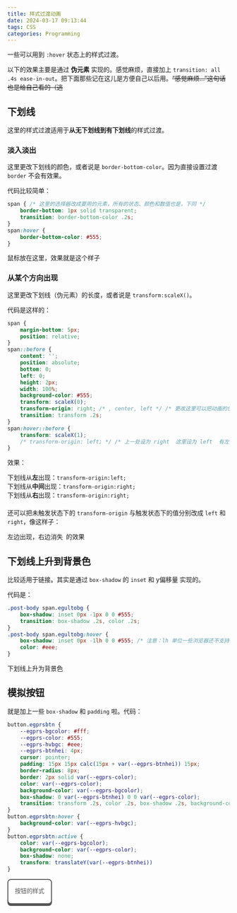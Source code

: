 ```yaml
---
title: 样式过渡动画
date: 2024-03-17 09:13:44
tags: CSS
categories: Programming
---
```


一些可以用到 `:hover` 状态上的样式过渡。

以下的效果主要是通过 **伪元素** 实现的。感觉麻烦，直接加上 `transition: all .4s ease-in-out`。把下面那些记在这儿是方便自己以后用。<del>“感觉麻烦...”这句话也是给自己看的（逃</del>

<!--more-->

## 下划线
这里的样式过渡适用于**从无下划线到有下划线**的样式过渡。

### 淡入淡出
这里更改下划线的颜色，或者说是 `border-bottom-color`。因为直接设置过渡 `border` 不会有效果。

<style>
    .post-body span.egunlcolor {
        border-bottom: 1px solid transparent;
        cursor: pointer;
        transition: border-bottom-color .2s;
    }
    .post-body span.egunlcolor:hover {
        border-bottom-color: #555;
    }
</style>

代码比较简单：

```css
span { /* 这里的选择器改成要用的元素，所有的状态、颜色和数值也是，下同 */
    border-bottom: 1px solid transparent;
    transition: border-bottom-color .2s;
}
span:hover {
    border-bottom-color: #555;
}
```

<span class="egunlcolor">鼠标放在这里，效果就是这个样子</span>

### 从某个方向出现
这里更改下划线（伪元素）的长度，或者说是 `transform:scaleX()`。

<style>
    .post-body div.egunderline span {
        margin-bottom: 5px;
        cursor: pointer;
        position: relative;
    }
    .post-body div.egunderline span::before {
        content: '';
        position: absolute;
        bottom: 0;
        left: 0;
        height: 2px;
        width: 100%;
        background-color: #555;
        transform: scaleX(0);
        transform-origin: inherit;
        transition: transform .2s;
    }
    .post-body div.egunderline span:hover::before {
        transform: scaleX(1);
    }
    .post-body div.egunderline span#egleftirighto:hover::before {
        transform-origin: left;
    }
</style>

代码是这样的：

```css
span {
    margin-bottom: 5px;
    position: relative;
}
span::before {
    content: '';
    position: absolute;
    bottom: 0;
    left: 0;
    height: 2px;
    width: 100%;
    background-color: #555;
    transform: scaleX(0);
    transform-origin: right; /* , center, left */ /* 更改这里可以把动画的位置改变 */
    transition: transform .2s;
}
span:hover::before {
    transform: scaleX(1);
    /* transform-origin: left; */ /* 上一处设为 right  这里设为 left  有左进右出的效果 */
}
```

效果：

<div class="egunderline" style="margin-bottom:20px;">
    <span style="transform-origin:left;">下划线从<strong>左</strong>出现：<code>transform-origin:left;</code></span><br>
    <span style="transform-origin:center;">下划线从<strong>中间</strong>出现：<code>transform-origin:right;</code></span><br>
    <span style="transform-origin:right;">下划线从<strong>右</strong>出现：<code>transform-origin:right;</code></span><br>
</div>

还可以把未触发状态下的 `transform-origin` 与触发状态下的值分别改成 `left` 和 `right`，像这样子：

<div class="egunderline" style="margin-bottom:20px;"><span style="transform-origin:right;" id="egleftirighto">左边出现，右边消失&ensp;的效果</span></div>

## 下划线上升到背景色
比较适用于链接。其实是通过 `box-shadow` 的 `inset` 和 y偏移量 实现的。

代码是：

```css
.post-body span.egultobg {
    box-shadow: inset 0px -1px 0 0 #555;
    transition: box-shadow .2s, color .2s;
}
.post-body span.egultobg:hover {
    box-shadow: inset 0px -1lh 0 0 #555; /* 注意：lh 单位一些浏览器还不支持 */
    color: #eee;
}
```

<style>
    .post-body span.egultobg {
        box-shadow: inset 0px -1px 0 0 #555;
        transition: box-shadow .2s, color .2s;
        cursor: pointer;
    }
    .post-body span.egultobg:hover {
        box-shadow: inset 0px -1.5em 0 0 #555;
        color: #eee;
    }
</style>

<span class="egultobg">下划线上升为背景色</span>

## 模拟按钮

就是加上一些 `box-shadow` 和 `padding` 啦。代码：

```css
button.egprsbtn {
    --egprs-bgcolor: #fff;
    --egprs-color: #555;
    --egprs-hvbgc: #eee;
    --egprs-btnhei: 4px;
    cursor: pointer;
    padding: 15px 15px calc(15px + var(--egprs-btnhei)) 15px;
    border-radius: 8px;
    border: 2px solid var(--egprs-color);
    color: var(--egprs-color);
    background-color: var(--egprs-bgcolor);
    box-shadow: 0 var(--egprs-btnhei) 0 0 var(--egprs-color);
    transition: transform .2s, color .2s, box-shadow .2s, background-color .2s;
}
button.egprsbtn:hover {
    background-color: var(--egprs-hvbgc);
}
button.egprsbtn:active {
    color: var(--egprs-bgcolor);
    background-color: var(--egprs-color);
    box-shadow: none;
    transform: translateY(var(--egprs-btnhei))
}
```

<style>
    button.egprsbtn {
        --egprs-bgcolor: #fff;
        --egprs-color: #555;
        --egprs-hvbgc: #eee;
        --egprs-btnhei: 4px;
        cursor: pointer;
        padding: 15px 15px calc(15px + var(--egprs-btnhei)) 15px;
        border-radius: 8px;
        border: 2px solid var(--egprs-color);
        color: var(--egprs-color);
        background-color: var(--egprs-bgcolor);
        box-shadow: 0 var(--egprs-btnhei) 0 0 var(--egprs-color);
        transition: transform .2s, color .2s, box-shadow .2s, background-color .2s;
    }
    button.egprsbtn:hover {
        background-color: var(--egprs-hvbgc);
    }
    button.egprsbtn:active {
        color: var(--egprs-bgcolor);
        background-color: var(--egprs-color);
        box-shadow: none;
        transform: translateY(var(--egprs-btnhei))
    }
</style>

<button class="egprsbtn">按钮的样式</button>
